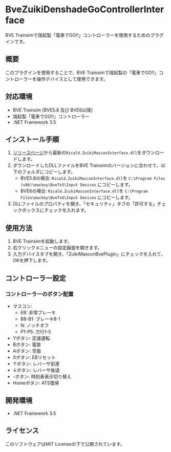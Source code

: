 # BveZuikiDenshadeGoControllerInterface

BVE Trainsimで瑞起製「電車でGO!!」コントローラーを使用するためのプラグインです。

## 概要

このプラグインを使用することで、BVE Trainsimで瑞起製の「電車でGO!!」コントローラーを操作デバイスとして使用できます。

## 対応環境

* BVE Trainsim [BVE5.8 及び BVE6以降]
* 瑞起製「電車でGO!!」コントローラー
* .NET Framework 3.5

## インストール手順

1.  [リリースページ](https://github.com/ricald/BveZuikiDenshadeGoControllerInterface/releases)から最新の`Ricald.ZuikiMasconInterface.dll`をダウンロードします。
2.  ダウンロードしたDLLファイルをBVE Trainsimのバージョンに合わせて、以下のフォルダにコピーします。
    * BVE5.8の場合: `Ricald.ZuikiMasconInterface.dll`を `C:\Program Files (x86)\mackoy\BveTs5\Input Devices` にコピーします。
    * BVE6の場合: `Ricald.ZuikiMasconInterface.dll`を `C:\Program Files\mackoy\BveTs6\Input Devices` にコピーします。
3.  DLLファイルのプロパティを開き、「セキュリティ」タブの「許可する」チェックボックスにチェックを入れます。

## 使用方法

1.  BVE Trainsimを起動します。
2.  右クリックメニューの設定画面を開きます。
3.  入力デバイスタブを開き、「ZuikiMasconBvePlugin」にチェックを入れて、OKを押下します。

## コントローラー設定

### コントローラーのボタン配置

* マスコン:
    * EB: 非常ブレーキ
    * B8-B1: ブレーキ8-1
    * N: ノッチオフ
    * P1-P5: 力行1-5
* Yボタン: 定速運転
* Bボタン: 電笛
* Aボタン: 空笛
* Xボタン: EBリセット
* ↑ボタン: レバーサ前進
* ↓ボタン: レバーサ後退
* -ボタン: 時刻表表示切り替え
* Homeボタン: ATS復帰

## 開発環境

* .NET Framework 3.5

## ライセンス

このソフトウェアはMIT Licenseの下で公開されています。
